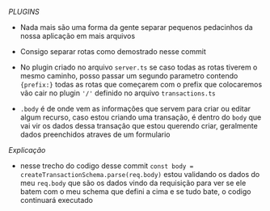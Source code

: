 _PLUGINS_

- Nada mais são uma forma da gente separar pequenos pedacinhos da nossa aplicação em mais arquivos

- Consigo separar rotas como demostrado nesse commit

- No plugin criado no arquivo `server.ts` se caso todas as rotas tiverem o mesmo caminho, posso passar um segundo parametro contendo `{prefix:}` todas as rotas que começarem com o prefix que colocaremos vão cair no plugin `'/'` definido no arquivo `transactions.ts`

- `.body` é de onde vem as informações que servem para criar ou editar algum recurso, caso estou criando uma transação, é dentro do `body` que vai vir os dados dessa transação que estou querendo criar, geralmente dados preenchidos atraves de um formulario

*Explicação*

- nesse trecho do codigo desse commit `const body = createTransactionSchema.parse(req.body)` estou validando os dados do meu `req.body` que são os dados vindo da requisição para ver se ele batem com o meu schema que defini a cima e se tudo bate, o codigo continuará executado
